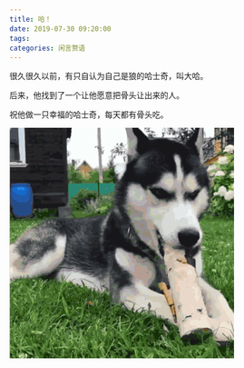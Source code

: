 ```yaml
---
title: 哈！
date: 2019-07-30 09:20:00
tags:
categories: 闲言赘语
---
```


很久很久以前，有只自认为自己是狼的哈士奇，叫大哈。

后来，他找到了一个让他愿意把骨头让出来的人。

祝他做一只幸福的哈士奇，每天都有骨头吃。

![](husky-is-getting-married/husky.gif)
